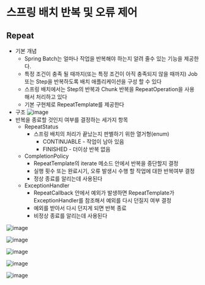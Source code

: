 # 스프링 배치 반복 및 오류 제어
## Repeat
- 기본 개념
  - Spring Batch는 얼마나 작업을 반복해야 하는지 알려 줄수 있는 기능을 제공한다.
  - 특정 조건이 충족 될 때까지(또는 특정 조건이 아직 충족되지 않을 때까지) Job또는 Step을 반복하도록 배치 애플리케이션을 구성 할 수 있다
  - 스프링 배치에서는 Step의 반복과 Chunk 반복을 RepeatOperation을 사용해서 처리하고 있다
  - 기본 구현체로 RepeatTemplate를 제공한다
- 구조
![image](https://user-images.githubusercontent.com/40031858/160863438-bd423cf4-56e0-48bc-a533-b953167c7577.png)
- 반복을 종료할 것인지 여부를 결정하는 세가지 항목
  - RepeatStatus
    - 스프링 배치의 처리가 끝났는지 판별하기 위한 열거형(enum)
      - CONTINUABLE - 작업이 남아 있음
      - FINISHED - 더이상 반복 없음
  - CompletionPolicy
    - RepeatTemplate의 iterate 메소드 안에서 반복을 중단할지 결정
    - 실행 횟수 또는 완료시기, 오류 발생시 수행 할 작업에 대한 반복여부 결정
    - 정상 종료를 알리는데 사용된다
  - ExceptionHandler
    - RepeatCallback 안에서 예외가 발생하면 RepeatTemplate가 ExceptionHandler를 참조해서 예외를 다시 던질지 여부 결정
    - 예외를 받아서 다시 던지게 되면 반복 종료
    - 비정상 종료를 알리는데 사용된다

![image](https://user-images.githubusercontent.com/40031858/160863884-2082d2ca-8123-4c81-b757-5986c3687c55.png)

![image](https://user-images.githubusercontent.com/40031858/160863961-1c0ce438-7141-43cc-a288-d7b001cf56b1.png)

![image](https://user-images.githubusercontent.com/40031858/160864024-b9943b66-1ed2-4546-af12-5fa03b9d0739.png)

![image](https://user-images.githubusercontent.com/40031858/160864094-152b18e6-c7c6-4a12-a4f6-301b327a0bf1.png)

![image](https://user-images.githubusercontent.com/40031858/160864174-a230bb24-fb15-472c-aa21-bd9e24410ec4.png)